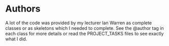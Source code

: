 # Authors

A lot of the code was provided by my lecturer Ian Warren as complete classes
or as skeletons which I needed to complete. See the @author tag in each class 
for more details or read the PROJECT_TASKS files to see exactly what I did.